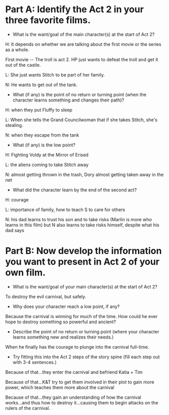 # Part A: Identify the Act 2 in your three favorite films.

- What is the want/goal of the main character(s) at the start of Act 2?

H: It depends on whether we are talking about the first movie or the series as a whole. 

First movie -- The troll is act 2. HP just wants to defeat the troll and get it out of the castle. 

L: She just wants Stitch to be part of her family. 

N: He wants to get out of the tank. 

- What (if any) is the point of no return or turning point (when the character learns something and changes their path)?

H: when they put Fluffy to sleep 

L: When she tells the Grand Councilwoman that if she takes Stitch, she's stealing. 

N: when they escape from the tank 

- What (if any) is the low point?

H: Fighting Voldy at the Mirror of Erised 

L: the aliens coming to take Stitch away

N: almost getting thrown in the trash, Dory almost getting taken away in the net 

- What did the character learn by the end of the second act?

H: courage

L: importance of family, how to teach S to care for others 

N: his dad learns to trust his son and to take risks (Marlin is more who learns in this film) but N also learns to take risks himself, despite what his dad says 

# Part B: Now develop the information you want to present in Act 2 of your own film.

- What is the want/goal of your main character(s) at the start of Act 2?

To destroy the evil carnival, but safely. 

- Why does your character reach a low point, if any?

Because the carnival is winning for much of the time. How could he ever hope to destroy something so powerful and ancient? 

- Describe the point of no return or turning point (where your character learns something new and realizes their needs.)

When he finally has the courage to plunge into the carnival full-time. 

- Try fitting this into the Act 2 steps of the story spine (fill each step out with 3-4 sentences.)

Because of that...they enter the carnival and befriend Katia + Tim

Because of that...K&T try to get them involved in their plot to gain more power, which teaches them more about the carnival

Because of that...they gain an understanding of how the carnival works...and thus how to destroy it...causing them to begin attacks on the rulers of the carnival. 














